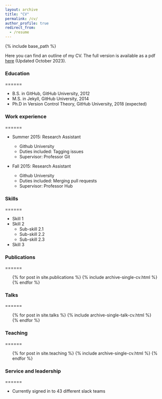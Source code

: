 ```yaml
---
layout: archive
title: "CV"
permalink: /cv/
author_profile: true
redirect_from:
  - /resume
---
```


{% include base_path %}

Here you can find an outline of my CV. The full version is available as a pdf [here](/files/CV_2023.pdf) (Updated October 2023).

### Education
======
* B.S. in GitHub, GitHub University, 2012
* M.S. in Jekyll, GitHub University, 2014
* Ph.D in Version Control Theory, GitHub University, 2018 (expected)

### Work experience
======
* Summer 2015: Research Assistant
  * Github University
  * Duties included: Tagging issues
  * Supervisor: Professor Git

* Fall 2015: Research Assistant
  * Github University
  * Duties included: Merging pull requests
  * Supervisor: Professor Hub
  
### Skills
======
* Skill 1
* Skill 2
  * Sub-skill 2.1
  * Sub-skill 2.2
  * Sub-skill 2.3
* Skill 3

### Publications
======
  <ul>{% for post in site.publications %}
    {% include archive-single-cv.html %}
  {% endfor %}</ul>
  
### Talks
======
  <ul>{% for post in site.talks %}
    {% include archive-single-talk-cv.html %}
  {% endfor %}</ul>
  
### Teaching
======
  <ul>{% for post in site.teaching %}
    {% include archive-single-cv.html %}
  {% endfor %}</ul>
  
### Service and leadership
======
* Currently signed in to 43 different slack teams
